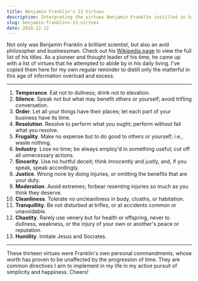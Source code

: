 ```yaml
---
title: Benjamin Franklin's 13 Virtues
description: Interpreting the virtues Benjamin Franklin instilled in his own life.
slug: benjamin-franklins-13-virtues
date: 2016-12-12
---
```


Not only was Benjamin Franklin a brilliant scientist, but also an avid philosopher and businessman. Check out his [Wikipedia page](https://en.wikipedia.org/wiki/Benjamin_Franklin) to view the full list of his titles. As a pioneer and thought leader of his time, he came up with a list of virtues that he attempted to abide by in his daily living. I've copied them here for my own regular reminder to distill only the matterful in this age of information overload and excess.

___
1.  **Temperance**. Eat not to dullness; drink not to elevation.
2.  **Silence**. Speak not but what may benefit others or yourself; avoid trifling conversation.
3.  **Order**. Let all your things have their places; let each part of your business have its time.
4.  **Resolution**. Resolve to perform what you ought; perform without fail what you resolve.
5.  **Frugality**. Make no expense but to do good to others or yourself; i.e., waste nothing.
6.  **Industry**. Lose no time; be always employ'd in something useful; cut off all unnecessary actions.
7.  **Sincerity**. Use no hurtful deceit; think innocently and justly, and, if you speak, speak accordingly.
8.  **Justice**. Wrong none by doing injuries, or omitting the benefits that are your duty.
9.  **Moderation**. Avoid extremes; forbear resenting injuries so much as you think they deserve.
10.  **Cleanliness**. Tolerate no uncleanliness in body, cloaths, or habitation.
11.  **Tranquillity**. Be not disturbed at trifles, or at accidents common or unavoidable.
12.  **Chastity**. Rarely use venery but for health or offspring, never to dullness, weakness, or the injury of your own or another's peace or reputation.
13.  **Humility**. Imitate Jesus and Socrates.

___
These thirteen virtues were Franklin's own personal commandments, whose worth has proven to be unaffected by the progression of time. They are common directives I aim to implement in my life in my active pursuit of simplicity and happiness. Cheers!
